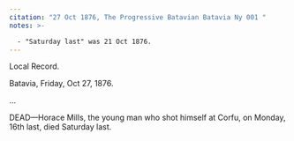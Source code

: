 ```yaml
---
citation: "27 Oct 1876, The Progressive Batavian Batavia Ny 001 "
notes: >-

  - "Saturday last" was 21 Oct 1876. 
---
```


Local Record.

Batavia, Friday, Oct 27, 1876.

…

DEAD—Horace Mills, the young man who shot himself at Corfu, on Monday, 16th last, died Saturday last.
